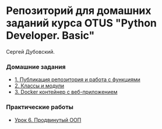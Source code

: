 # Репозиторий для домашних заданий курса OTUS "Python Developer. Basic"

Сергей Дубовский.

### Домашние задания
- [1. Публикация репозитория и работа с функциями](homework_01/)
- [2. Классы и модули](homework_02/)
- [3. Docker контейнер c веб-приложением](homework_03/)


### Практические работы
- [Урок 6. Продвинутый ООП](practice_06/)
